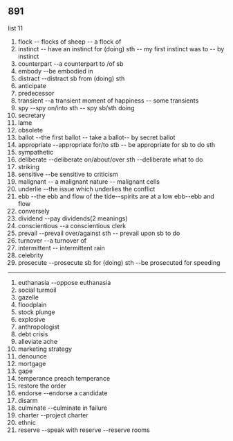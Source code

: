 ## 891

list 11

1. flock -- flocks of sheep -- a flock of
2. instinct -- have an instinct for (doing) sth -- my first instinct was to -- by instinct
3. counterpart --a counterpart to /of sb
4. embody --be embodied in
5. distract --distract sb from (doing) sth
6. anticipate
7. predecessor
8. transient --a transient  moment of happiness -- some transients
9. spy --spy on/into sth -- spy sb/sth doing
10. secretary
11. lame
12. obsolete
13. ballot --the first ballot -- take a ballot-- by secret ballot
14. appropriate --appropriate for/to stb -- be appropriate for sb to do sth
15. sympathetic
16. deliberate --deliberate on/about/over sth --deliberate what to do
17. striking
18. sensitive --be sensitive to criticism
19. malignant -- a malignant nature -- malignant cells
20. underlie --the issue which underlies the conflict
21. ebb --the ebb and flow of the tide--spirits are at a low ebb--ebb and flow
22. conversely
23. dividend --pay dividends(2 meanings) 
24. conscientious --a conscientious clerk
25. prevail --prevail over/against sth -- prevail upon sb to do
26. turnover --a turnover of
27. intermittent -- intermittent rain
28. celebrity
29. prosecute --prosecute sb for (doing) sth --be prosecuted for speeding

****

1. euthanasia --oppose euthanasia
2. social turmoil
3. gazelle
4. floodplain
5. stock plunge
6. explosive
7. anthropologist
8. debt crisis
9. alleviate ache
10. marketing strategy
11. denounce
12. mortgage
13. gape
14. temperance  preach temperance
15. restore the order
16. endorse --endorse a candidate
17. disarm
18. culminate --culminate in failure
19. charter --project charter
20. ethnic
21. reserve --speak with reserve --reserve rooms